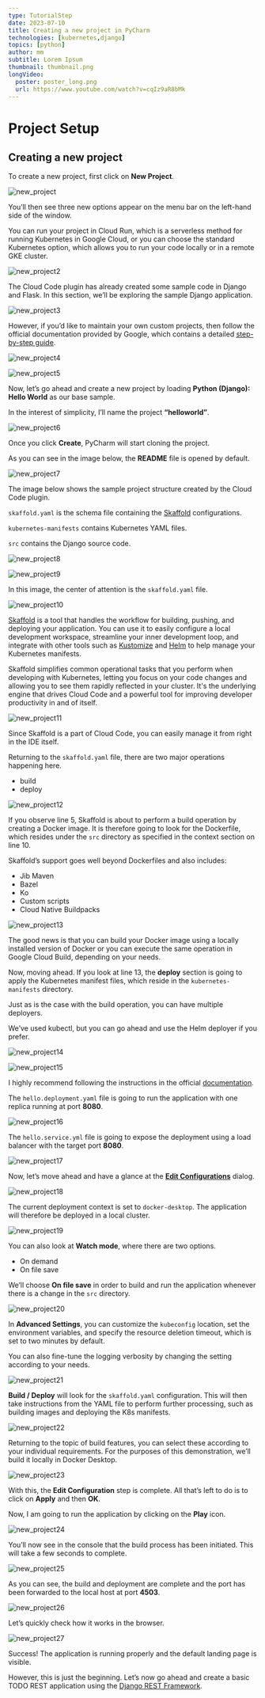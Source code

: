 ```yaml
---
type: TutorialStep
date: 2023-07-10
title: Creating a new project in PyCharm
technologies: [kubernetes,django]
topics: [python]
author: mm
subtitle: Lorem Ipsum
thumbnail: thumbnail.png
longVideo:
  poster: poster_long.png
  url: https://www.youtube.com/watch?v=cqIz9aR8bMk
---
```


# Project Setup 

## Creating a new project


To create a new project, first click on **New Project**.


![new_project](./images/screen10.png)


You’ll then see three new options appear on the menu bar on the left-hand side of the window.

You can run your project in Cloud Run, which is a serverless method for running Kubernetes in Google Cloud, 
or you can choose the standard Kubernetes option, which allows you to run your code locally or in a remote GKE cluster.

![new_project2](./images/screen11.png)

The Cloud Code plugin has already created some sample code in Django and Flask. In this section, we’ll be exploring the sample Django application.

![new_project3](./images/screen12.png)

However, if you’d like to maintain your own custom projects, then follow the official documentation provided by Google, which contains a detailed [step-by-step guide](https://cloud.google.com/code/docs/intellij/set-up-sample-repo).

![new_project4](./images/screen13.png)

![new_project5](./images/screen14.png)

Now, let’s go ahead and create a new project by loading **Python (Django): Hello World** as our base sample.

In the interest of simplicity, I’ll name the project **“helloworld”**.

![new_project6](./images/screen15.png)

Once you click **Create**, PyCharm will start cloning the project. 

As you can see in the image below, the **README** file is opened by default.

![new_project7](./images/screen16.png)

The image below shows the sample project structure created by the Cloud Code plugin.


`skaffold.yaml` is the schema file containing the [Skaffold](https://skaffold.dev/docs/references/yaml/) configurations.

`kubernetes-manifests` contains Kubernetes YAML files.

`src` contains the Django source code.

![new_project8](./images/screen18.png)

![new_project9](./images/screen17.png)

In this image, the center of attention is the `skaffold.yaml` file.

![new_project10](./images/screen19.png)

[Skaffold](https://skaffold.dev/) is a tool that handles the workflow for building, pushing, and deploying your application. You 
can use it to easily configure a local development workspace, streamline your inner development loop, 
and integrate with other tools such as [Kustomize](https://kustomize.io/) and [Helm](https://helm.sh/) to help manage your Kubernetes manifests.


Skaffold simplifies common operational tasks that you perform when developing with Kubernetes, letting you focus
on your code changes and allowing you to see them rapidly reflected in your cluster. It's the underlying engine that 
drives Cloud Code and a powerful tool for improving developer productivity in and of itself.

![new_project11](./images/screen20.png)

Since Skaffold is a part of Cloud Code, you can easily manage it from right in the IDE itself.


Returning to the `skaffold.yaml` file, there are two major operations happening here.

- build
- deploy

![new_project12](./images/screen21.png)

If you observe line 5, Skaffold is about to perform a build operation by creating a Docker image. It is 
therefore going to look for the Dockerfile, which resides under the `src` directory as specified in the context section on line 10.

Skaffold’s support goes well beyond Dockerfiles and also includes:

- Jib Maven
- Bazel
- Ko 
- Custom scripts
- Cloud Native Buildpacks

![new_project13](./images/screen22.png)

The good news is that you can build your Docker image using a locally installed version of Docker or you can execute the same operation in Google Cloud Build, depending on your needs.


Now, moving ahead. If you look at line 13, the **deploy** section is going to apply the Kubernetes manifest files, 
which reside in the `kubernetes-manifests` directory. 

Just as is the case with the build operation, you can have multiple deployers.

We’ve used kubectl, but you can go ahead and use the Helm deployer if you prefer.

![new_project14](./images/kubectl.png)

![new_project15](./images/screen23.png)

I highly recommend following the instructions in the official [documentation](https://skaffold.dev/docs/).

The `hello.deployment.yaml` file is going to run the application with one replica running at port **8080**.

![new_project16](./images/screen24.png)

The `hello.service.yml` file is going to expose the deployment using a load balancer with the target port **8080**.

![new_project17](./images/screen25.png)

Now, let’s move ahead and have a glance at the **[Edit Configurations](https://www.jetbrains.com/help/pycharm/run-debug-configuration.html)** dialog.

![new_project18](./images/screen26.png)

The current deployment context is set to `docker-desktop`. The application will therefore be deployed in a local cluster.

![new_project19](./images/screen27.png)

You can also look at **Watch mode**, where there are two options.

- On demand
- On file save


We’ll choose **On file save** in order to build and run the application whenever there is a change in the `src` directory.


![new_project20](./images/screen28.png)

In **Advanced Settings**, you can customize the `kubeconfig` location, set the environment variables, and specify the resource deletion timeout, which is set to two minutes by default. 

You can also fine-tune the logging verbosity by changing the setting according to your needs.

![new_project21](./images/screen29.png)

**Build / Deploy** will look for the `skaffold.yaml` configuration. This will then take instructions from the YAML file to perform further processing, such as building images and deploying the K8s manifests.

![new_project22](./images/screen30.png)

Returning to the topic of build features, you can select these according to your individual requirements. For the purposes of this demonstration, we’ll build it locally in Docker Desktop.

![new_project23](./images/screen31.png)

With this, the **Edit Configuration** step is complete. All that’s left to do is to click on **Apply** and then **OK**.

Now, I am going to run the application by clicking on the **Play** icon.

![new_project24](./images/screen32.png)

You’ll now see in the console that the build process has been initiated. This will take a few seconds to complete.

![new_project25](./images/screen33.png)

As you can see, the build and deployment are complete and the port has been forwarded to the local host at port **4503**.

![new_project26](./images/screen34.png)

Let’s quickly check how it works in the browser.

![new_project27](./images/screen35.png)

Success! The application is running properly and the default landing page is visible.

However, this is just the beginning. Let’s now go ahead and create a basic TODO REST application using the [Django REST Framework](https://www.django-rest-framework.org/).





